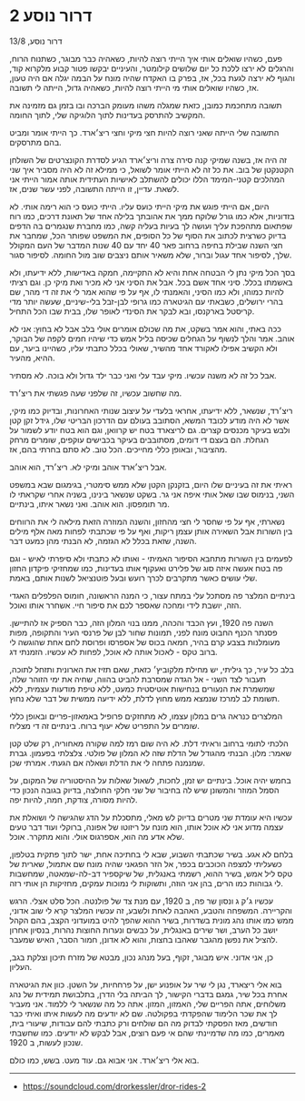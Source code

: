 # דרור נוסע 2

דרור נוסע, 13/8

פעם, כשהיו שואלים אותי איך הייתי רוצה להיות, כשאהיה כבר מבוגר, כשתנוח הרוח, והרגלים לא ירצו ללכת כל יום שלושים קילומטר, והעיניים יבקשו פטור קבוע מלקרוא קוד, והגוף לא ירצה לגעת בכל, אז, בפרק בו האקדח שהיה מונח על הבמה יגלה אם היה טעון, אז, כשהיו שואלים אותי מי הייתי רוצה להיות, כשאהיה גדול, הייתה לי תשובה. 

תשובה מתחכמת כמובן, כזאת שמגלה משהו מעומק הברכה ובו בזמן גם מזמינה את המקשיב להתרסק בעדינות לתוך הלוגיקה שלי, לתוך החומה. 

התשובה שלי הייתה שאני רוצה להיות חצי מיקי וחצי ריצ׳ארד. כך הייתי אומר ומביט בהם מתרסקים.

זה היה אז, בשנה שמיקי קנה סירה צרה וריצ׳ארד הגיע לסדרת הקונצרטים של השולחן הקטנקטן של בוב. את כל זה לא הייתי אומר לשואל, כי ממילא זה לא היה מסביר איך שני המהלכים קטני-המימד הללו יכולים להשתלב לאישיות העתידית אותה אמור הייתי אני לשאת. עדיין, זו הייתה התשובה, לפני עשר שנים, אז. 

היום, אם הייתי פוגש את מיקי הייתי כועס עליו. הייתי כועס כי הוא רימה אותי. לא בזדוניות, אלא כמו גורל שלוקח ממך את אהובתך בלילה אחד של תאונת דרכים, כמו רוח שפתאום מתהפכת עליך ועושה לך בעיות בעליה קשה, כמו מחברת שנגמרים בה הדפים בדיוק כשרצית לכתוב את הסוף של כל הסופים, את המשפט שפותר הכל, שמחבר את חצי השנה שבילת בחיפה ברחוב פאר 40 יחד עם 40 שנות המדבר של העם המקולל שלך, לסיפור אחד עגול וברור, שלא משאיר אותם ניצבים שוב מול החומה. לסיפור סגור.

בסך הכל מיקי נתן לי הבטחה אחת והיא לא התקיימה, חמקה באדישות, ללא ידיעתו, ולא באשמתו בכלל. סיני אחד אשם בכל. אבל את הסיני אני לא מכיר ואת מיקי כן. וגם רציתי להיות כמוהו, ולא כמו הסיני, והאמנתי לו, אף על פי שהוא אמר לי את זה די מהר, שם בהרי ירושלים, כשבאתי עם הגיטארה כמו גרופי לבן-זבל בלי-שיניים, שעשה יותר מדי קריסטל בארקנסו, ובא לבקר את הסינדי לאופר שלו, בבית שבו הכל התחיל. 

ככה באתי, והוא אמר בשקט, את מה שכולם אומרים אולי בלב אבל לא בחוץ: אני לא אוהב. אמר והלך לנשוף על הגחלים שכיסה בליל אמש כדי שיהיו חמים לקפה של הבוקר, ולא הקשיב אפילו לאקורד אחד מהשיר, שאולי בכלל כתבתי עליו, כשהיינו ביער, עם ההיא, מהעיר. 

אבל כל זה לא משנה עכשיו. מיקי עבד עלי ואני כבר ילד גדול ולא בוכה. לא מסתיר.

מה שחשוב עכשיו, זה שלפני שעה פגשתי את ריצ׳רד. 

ריצ׳רד, שנשאר, ללא ידיעתו, אחראי בלעדי על עיצוב שנותי האחרונות, ובדיוק כמו מיקי, אשר לא היה מודע לכובד המשא, הסתובב בעולם עם הדרכון הבריטי שלו, גידל זקן קטן ולבש בעיקר מכנסים קצרים. גם לריצארד בטח יש קרוואן, וגם הוא בטח יודע לשמור על הגחלת. הם בעצם די דומים, מסתובבים בעיקר בכבישים עוקפים, שומרים מרחק מהציבור, ובאופן כללי מחייכים. הכל טוב. לא סתם בחרתי בהם, אז.

אבל ריצ׳ארד אוהב ומיקי לא. ריצ׳רד, הוא אוהב.

ראיתי את זה בעיניים שלו היום, בזקנקן הקטן שלא ממש סימטרי, בגימגום שבא במשפט השני, בנימוס שבו שאל אותי איפה אני גר. בשקט שנשאר בינינו, בשניה אחרי שקראתי לו מר תומפסון. הוא אוהב. ואני נשאר איתו, בינתיים.

נשארתי, אף על פי שחסר לי חצי מהחזון, והשנה המוזרה הזאת מילאה לי את הרווחים בין השורות אבל השאירה אותן עצמן ריקות, ואף על פי שכתבתי לפחות מאה אלף מילים השנה, שזאת בכלל לא הגזמה, לא הבנתי מהן כמעט דבר. 

לפעמים בין השורות מתחבא הסיפור האמיתי - ואותו לא כתבתי ולא סיפרתי לאיש - וגם פה בטח אעשה איזה סוג של פלירט ואעקוף אותו בעדינות, כמו שמחזיקי פיקדון החזון שלי עושים כאשר מתקרבים לכרך רועש ובעל פוטנציאל לשנות אותם, באמת. 

בינתיים המלצר פה מסתכל עלי במתח עצור, כי המנה הראשונה, חומוס הפלפלים האגדי הזה, יושבת לידי ומחכה שאספר לכם את סיפור חיי. אשחרר אותו ואוכל. 

השנה פה 1920, ועץ הכבד והכהה, ממנו בנוי המלון הזה, כבר הספיק אז להתיישן. פסנתר הכנף החבוט מונח לפני, תמונות שחור לבן של פרנסי העיר והתקופה, מפות מעומלנות בצבע קרם בהיר, חמאה בכוס של אספרסו ופרוסת לחם אחת שהוגשה לי ברוב טקס - לאכול אותה לא אוכל, לפחות לא עכשיו. הזמנתי דג.

בלב כל עיר, כך גיליתי, יש מחילת מלקוביץ׳ כזאת, שאם תזיז את הארונית ותזחל לתוכה, תעבור לצד השני - אל הגדה שמסרבת להביט בהווה, שחיה את ימי הזוהר שלה, שמשמרת את הנעורים בנחישות אוטיסטית כמעט, ללא טיפת מודעות עצמית, ללא תשומת לב למרכז שנמצא ממש מחוץ לדלת, ללא ידיעה ממשית של דבר שלא נחוץ. 

המלצרים כנראה גרים במלון עצמו, לא מתחזקים פרופיל באמאזון-פריים ובאופן כללי שומרים על התפריט שלא יעוף ברוח. בינתיים זה די מצליח. 

הלכתי לתומי ברחוב וראיתי דלת. לא היה שום רמז למה שקורה מאחוריה, רק שלט קטן שאמר: מלון. הבנתי מהגודל של הדלת שזה לא המלון של פולטי. צלצלתי בפעמון. גברת שמנמנה פתחה לי את הדלת ושאלה אם הגעתי. אמרתי שכן. 

בחמש יהיה אוכל. בינתיים יש זמן, לחכות, לשאול שאלות על ההיסטוריה של המקום, על הסמל המוזר והמשונן שיש לה בחיבור של שני חלקי החולצה, בדיוק בגובה הנכון כדי להיות מסורה, צודקת, חמה, להיות יפה.

עכשיו היא עומדת שני מטרים בדיוק לש מאלי, מתסכלת על הדג שהגישה לי ושואלת את עצמה מדוע אני לא אוכל אותו, הוא מונח על ריזוטו של אפונה, ברוקלי ועוד דבר טעים שלא אדע מה הוא, אספרגוס אולי. והוא מתקרר. אוכל. 

בלחם לא אגע. בשיר שכתבתי השבוע, שבא לי בחתיכה אחת, ישר לתוך פתקית בטלפון, כשעליתי למצפה הכוכבים בכפר, אל הזר הפגאני שהיה מונח שם אתמול, שארית של טקס ליל אמש, בשיר ההוא, רשמתי באנגלית, של שיקספיר דב-לה-שמאטה, שמחשבות לי גבוהות כמו הרים, בהן אני הוזה, ותשוקות לי נמוכות עמקים, מחזיקות הן אותי רזה. 

עכשיו ג׳ק ג ונסון שר פה, ב 1920, עם מנת צד של פולנטה. הכל סלט אצלי. הרגש והקריירה. המשפחה והטבע, האהבה לאחת ולשבע, זה עכשיו המלצר קרא לי שוב אדוני, ממש כמו אותו נהג מונית בשדרות, בשיר ההוא שהפך להיט במועדוני הקצב, בהם הקהל יושב כל הערב, ושר שירים באנגלית, על כבשים ונערות החוצות נהרות, בנסיון אחרון להציל את נפשן מהגבר שאהבו בחצות, והוא לא אדונן, חמור הסבר, האיש שמעבר. 

כן, אני אדוני. איש מבוגר, זקוף, בעל מנהג נכון, מבטא של מזרח תיכון וצלקת בגב, העליון. 

בוא אלי ריצארד, נגן לי שיר על אופנוע ישן, על פרחחיות, על השטן. כוון את הגיטארה אחרת בכל שיר, גמגם בדברי הקישור, לך הביתה בלי הדרן, בתלבושת תמידית של נהג משלוחים, אתה הפריים שלי, האמזון, המזון. אתה כל מה שנשאר לי ללמוד. אני מעביר לך את שכר הלימוד שהפקדתי בפקולטה. שם לא יודעים מה לעשות איתו ואיתי כבר חודשים, מאז הפסקתי לבדוק מה הם שולחים ורק כתבתי להם עבודות, שיעורי בית, מאמרים, כמו מה שדמיינתי שהם אי פעם רוצים, אבל לבקש לא יודעים. כמו שחשבתי שנכון לעשות, ב 1920.

בוא אלי ריצ׳ארד. אני אבוא גם. עוד מעט. בשש, כמו כולם.

---
- https://soundcloud.com/drorkessler/dror-rides-2
